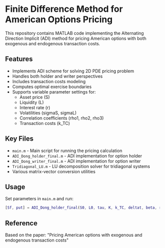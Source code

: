 # Finite Difference Method for American Options Pricing

This repository contains MATLAB code implementing the Alternating Direction Implicit (ADI) method for pricing American options with both exogenous and endogenous transaction costs.

## Features

- Implements ADI scheme for solving 2D PDE pricing problem
- Handles both holder and writer perspectives
- Includes transaction costs modeling
- Computes optimal exercise boundaries
- Supports variable parameter settings for:
  - Asset price (S)
  - Liquidity (L) 
  - Interest rate (r)
  - Volatilities (sigmaS, sigmaL)
  - Correlation coefficients (rho1, rho2, rho3)
  - Transaction costs (k_TC)

## Key Files

- `main.m` - Main script for running the pricing calculation
- `ADI_Dong_holder_final.m` - ADI implementation for option holder
- `ADI_Dong_writer_final.m` - ADI implementation for option writer
- `Tridiagonal_LU.m` - LU decomposition solver for tridiagonal systems
- Various matrix-vector conversion utilities

## Usage

Set parameters in `main.m` and run:

```matlab
[Sf, put] = ADI_Dong_holder_final(S0, L0, tau, K, k_TC, deltat, beta, rho1, rho2, rho3, sigmaS, sigmaL, alpha, theta, r, N_S, N_L, N_T, const)
```

## Reference

Based on the paper: "Pricing American options with exogenous and endogenous transaction costs"